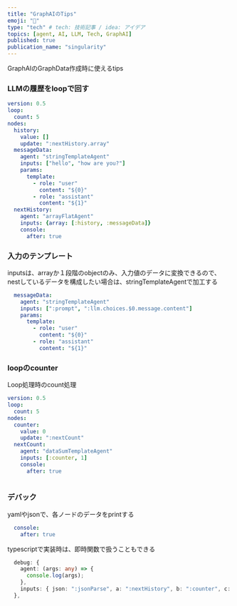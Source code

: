 ```yaml
---
title: "GraphAIのTips"
emoji: "🤖"
type: "tech" # tech: 技術記事 / idea: アイデア
topics: [agent, AI, LLM, Tech, GraphAI]
published: true
publication_name: "singularity"
---
```


GraphAIのGraphData作成時に使えるtips

### LLMの履歴をloopで回す

```yaml
version: 0.5
loop:
  count: 5
nodes:
  history:
    value: []
    update: ":nextHistory.array"
  messageData:
    agent: "stringTemplateAgent"
    inputs: ["hello", "how are you?"]
    params:
      template:
        - role: "user"
          content: "${0}"
        - role: "assistant"
          content: "${1}"
  nextHistory:
    agent: "arrayFlatAgent"
    inputs: {array: [:history, :messageData]}
    console:
      after: true
```      

### 入力のテンプレート

inputsは、arrayか１段階のobjectのみ、入力値のデータに変換できるので、nestしているデータを構成したい場合は、stringTemplateAgentで加工する

```yaml
  messageData:
    agent: "stringTemplateAgent"
    inputs: [":prompt", ":llm.choices.$0.message.content"]
    params:
      template:
        - role: "user"
          content: "${0}"
        - role: "assistant"
          content: "${1}"
```          

### loopのcounter
Loop処理時のcount処理

```yaml
version: 0.5
loop:
  count: 5
nodes:
  counter:
    value: 0
    update: ":nextCount"
  nextCount:
    agent: "dataSumTemplateAgent"
    inputs: [:counter, 1]
    console:
      after: true
  
```

### デバック

yamlやjsonで、各ノードのデータをprintする

```yaml
  console:
    after: true
```

typescriptで実装時は、即時関数で扱うこともできる

```typescript
  debug: {
    agent: (args: any) => {
      console.log(args);
    },
    inputs: { json: ":jsonParse", a: ":nextHistory", b: ":counter", c: ":prompt" },
  },
````

   